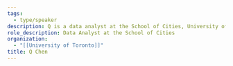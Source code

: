 ```yaml
---
tags:
  - type/speaker
description: Q is a data analyst at the School of Cities, University of Toronto.
role_description: Data Analyst at the School of Cities
organization:
  - "[[University of Toronto]]"
title: Q Chen
---
```

